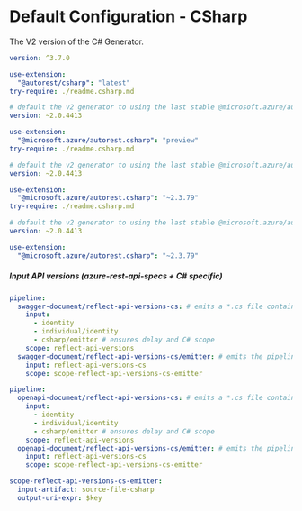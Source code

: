 # Default Configuration - CSharp

The V2 version of the C# Generator.

```yaml $(csharp) && !$(legacy) && !$(v2) && !isRequested('@microsoft.azure/autorest.csharp')
version: ^3.7.0

use-extension:
  "@autorest/csharp": "latest"
try-require: ./readme.csharp.md
```

```yaml $(csharp) && $(preview) && $(legacy) || $(v2) || isRequested('@microsoft.azure/autorest.csharp')
# default the v2 generator to using the last stable @microsoft.azure/autorest-core
version: ~2.0.4413

use-extension:
  "@microsoft.azure/autorest.csharp": "preview"
try-require: ./readme.csharp.md
```

```yaml $(csharp) && !$(preview) && $(legacy) || $(v2) || isRequested('@microsoft.azure/autorest.csharp')
# default the v2 generator to using the last stable @microsoft.azure/autorest-core
version: ~2.0.4413

use-extension:
  "@microsoft.azure/autorest.csharp": "~2.3.79"
try-require: ./readme.csharp.md
```

```yaml $(jsonrpcclient) && !isRequested('@autorest/csharp')
# default the v2 generator to using the last stable @microsoft.azure/autorest-core
version: ~2.0.4413

use-extension:
  "@microsoft.azure/autorest.csharp": "~2.3.79"
```

##### Input API versions (azure-rest-api-specs + C# specific)

```yaml $(csharp) && !isRequested('@autorest/csharp') && ($(legacy) || $(v2))
pipeline:
  swagger-document/reflect-api-versions-cs: # emits a *.cs file containing information about the API versions involved in this call
    input:
      - identity
      - individual/identity
      - csharp/emitter # ensures delay and C# scope
    scope: reflect-api-versions
  swagger-document/reflect-api-versions-cs/emitter: # emits the pipeline graph
    input: reflect-api-versions-cs
    scope: scope-reflect-api-versions-cs-emitter
```

```yaml $(csharp) && !isRequested('@autorest/csharp') && ($(legacy) || $(v2))
pipeline:
  openapi-document/reflect-api-versions-cs: # emits a *.cs file containing information about the API versions involved in this call
    input:
      - identity
      - individual/identity
      - csharp/emitter # ensures delay and C# scope
    scope: reflect-api-versions
  openapi-document/reflect-api-versions-cs/emitter: # emits the pipeline graph
    input: reflect-api-versions-cs
    scope: scope-reflect-api-versions-cs-emitter
```

```yaml
scope-reflect-api-versions-cs-emitter:
  input-artifact: source-file-csharp
  output-uri-expr: $key
```
